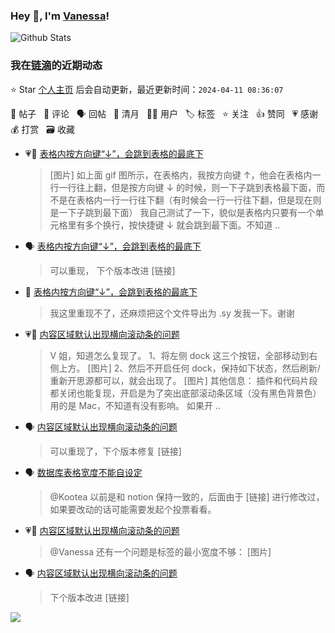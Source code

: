 ### Hey 👋, I'm [Vanessa](http://vanessa.b3log.org/)!

![Github Stats](https://github-readme-stats.vercel.app/api?username=Vanessa219&show_icons=true)

<!--events start -->

### 我在[链滴](https://ld246.com)的近期动态

⭐️ Star [个人主页](https://github.com/Vanessa219/Vanessa219) 后会自动更新，最近更新时间：`2024-04-11 08:36:07`

📝 帖子 &nbsp; 💬 评论 &nbsp; 🗣 回帖 &nbsp; 🌙 清月 &nbsp; 👨‍💻 用户 &nbsp; 🏷️ 标签 &nbsp; ⭐️ 关注 &nbsp; 👍 赞同 &nbsp; 💗 感谢 &nbsp; 💰 打赏 &nbsp; 🗃 收藏

* 💗📝 [表格内按方向键“↓”，会跳到表格的最底下](https://ld246.com/article/1712740492778)

  > [图片] 如上面 gif 图所示，在表格内，我按方向键 ↑，他会在表格内一行一行往上翻，但是按方向键 ↓ 的时候，则一下子跳到表格最下面，而不是在表格内一行一行往下翻（有时候会一行一行往下翻，但是现在则是一下子跳到最下面） 我自己测试了一下，貌似是表格内只要有一个单元格里有多个换行，按快捷键 ↓ 就会跳到最下面。不知道 ..
* 🗣 [表格内按方向键“↓”，会跳到表格的最底下](https://ld246.com/article/1712740492778/comment/1712745641434#comments)

  > 可以重现， 下个版本改进 [链接]
* 💬 [表格内按方向键“↓”，会跳到表格的最底下](https://ld246.com/article/1712740492778/comment/1712743672376#comments)

  > 我这里重现不了，还麻烦把这个文件导出为 .sy 发我一下。谢谢
* 💗💬 [内容区域默认出现横向滚动条的问题](https://ld246.com/article/1712641046582/comment/1712688282700#comments)

  > V 姐，知道怎么复现了。 1、将左侧 dock 这三个按钮，全部移动到右侧上方。 [图片] 2、然后不开启任何 dock，保持如下状态，然后刷新/重新开思源都可以，就会出现了。 [图片] 其他信息： 插件和代码片段都关闭也能复现，开启是为了突出底部滚动条区域（没有黑色背景色） 用的是 Mac，不知道有没有影响。 如果开 ..
* 🗣 [内容区域默认出现横向滚动条的问题](https://ld246.com/article/1712641046582/comment/1712688282700#comments)

  > 可以重现了，下个版本修复 [链接]
* 🗣 [数据库表格宽度不能自设定](https://ld246.com/article/1712373928096/comment/1712493659494#comments)

  > @Kootea 以前是和 notion 保持一致的，后面由于 [链接] 进行修改过，如果要改动的话可能需要发起个投票看看。
* 💗💬 [内容区域默认出现横向滚动条的问题](https://ld246.com/article/1712641046582/comment/1712642767861#comments)

  > @Vanessa 还有一个问题是标签的最小宽度不够： [图片]
* 🗣 [内容区域默认出现横向滚动条的问题](https://ld246.com/article/1712641046582/comment/1712642767861#comments)

  > 下个版本改进 [链接]


<!--events end -->

<a title="Hits" target="_blank" href="https://github.com/Vanessa219/Vanessa219"><img src="https://hits.b3log.org/Vanessa219/Vanessa219.svg"></a>

